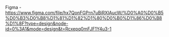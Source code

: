Figma - https://www.figma.com/file/hx7QonFGPrn7uBiRXIAucW/%D0%A0%D0%B5%D0%B3%D0%B8%D1%81%D1%82%D1%80%D0%B0%D1%86%D0%B8%D1%8F?type=design&node-id=0%3A1&mode=design&t=Rcxepq0mFJF1Y4u3-1
